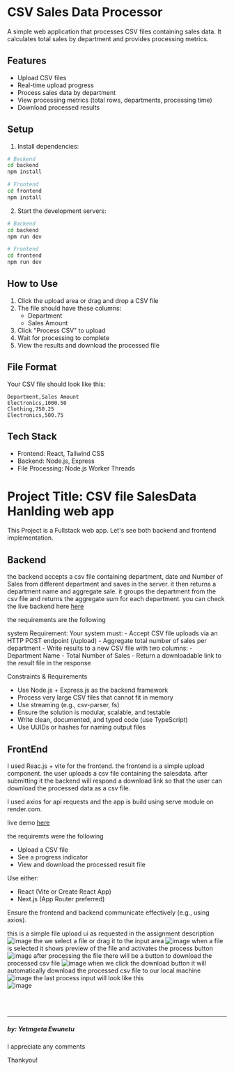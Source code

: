 # CSV Sales Data Processor

A simple web application that processes CSV files containing sales data. It calculates total sales by department and provides processing metrics.

## Features

- Upload CSV files
- Real-time upload progress
- Process sales data by department
- View processing metrics (total rows, departments, processing time)
- Download processed results

## Setup

1. Install dependencies:
```bash
# Backend
cd backend
npm install

# Frontend
cd frontend
npm install
```

2. Start the development servers:
```bash
# Backend
cd backend
npm run dev

# Frontend
cd frontend
npm run dev
```

## How to Use

1. Click the upload area or drag and drop a CSV file
2. The file should have these columns:
   - Department
   - Sales Amount
3. Click "Process CSV" to upload
4. Wait for processing to complete
5. View the results and download the processed file

## File Format

Your CSV file should look like this:
```csv
Department,Sales Amount
Electronics,1000.50
Clothing,750.25
Electronics,500.75
```

## Tech Stack

- Frontend: React, Tailwind CSS
- Backend: Node.js, Express
- File Processing: Node.js Worker Threads

<h1>
  Project Title: CSV file SalesData Hanlding web app 
</h1> 

This Project is a Fullstack web app. Let's see both backend and frontend implementation.

<h2>Backend</h2>
the backend accepts a csv file containing department, date and Number of Sales from different department and saves in the server. it then returns a department name and aggregate sale.
it groups the department from the csv file and returns the aggregate sum for each department. 
you can check the live backend here <a href="https://sales-csv-processor-backend.onrender.com" target="_blank">here</a>

the requirements are the following

system Requirement:
      Your system must:
      - Accept CSV file uploads via an HTTP POST endpoint (/upload)
      - Aggregate total number of sales per department
      - Write results to a new CSV file with two columns:
          - Department Name
          - Total Number of Sales
      - Return a downloadable link to the result file in the response

Constraints & Requirements
- Use Node.js + Express.js as the backend framework
- Process very large CSV files that cannot fit in memory
- Use streaming (e.g., csv-parser, fs)
- Ensure the solution is modular, scalable, and testable
- Write clean, documented, and typed code (use TypeScript)
- Use UUIDs or hashes for naming output files

<h2>FrontEnd</h2>
I used Reac.js + vite for the frontend. the frontend is a simple upload component. the user uploads a csv file containing the salesdata. 
after submitting it the backend will respond a download link so that the user can download the processed data as a csv file.

I used axios for api requests and the app is build using serve module on render.com.

live demo <a href="https://sales-csv-processor-frontend.onrender.com" target="_blanck"> here </a>

the requiremts were the following
- Upload a CSV file
- See a progress indicator
- View and download the processed result file

Use either:
- React (Vite or Create React App)
- Next.js (App Router preferred)

Ensure the frontend and backend communicate effectively (e.g., using axios).

this is a simple file upload ui as requested in the assignment description
![image](https://github.com/user-attachments/assets/8e5697e7-b44c-4a8d-8483-840b1cadd29e)
the we select a file or drag it to the input area
![image](https://github.com/user-attachments/assets/7c931d7f-6763-43cc-b9f2-0d6e96d6ac4b)
when a file is selected it shows preview of the file and activates the process button
![image](https://github.com/user-attachments/assets/a7470f58-5fc7-45a5-8872-105b73efe891)
after processing the file there will be a button to download the processed csv file
![image](https://github.com/user-attachments/assets/8402acd0-0b44-4d4f-aa40-45d82c3633db)
when we click the download button it will automatically download the processed csv file to our local machine
![image](https://github.com/user-attachments/assets/e00c21ad-abba-4708-bf60-1f97fb72a190)
the last process input will look like this <br />
![image](https://github.com/user-attachments/assets/2fa325cf-b87c-4812-a7a3-0c192a60b081)

<br /> <br />
<hr />
<h5>by: Yetmgeta Ewunetu</h5>
<p>I appreciate any comments</p>
Thankyou!
